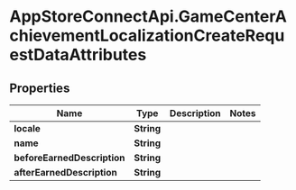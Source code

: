 # AppStoreConnectApi.GameCenterAchievementLocalizationCreateRequestDataAttributes

## Properties

Name | Type | Description | Notes
------------ | ------------- | ------------- | -------------
**locale** | **String** |  | 
**name** | **String** |  | 
**beforeEarnedDescription** | **String** |  | 
**afterEarnedDescription** | **String** |  | 


